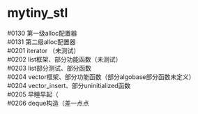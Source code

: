 # mytiny_stl

#0130   第一级alloc配置器       
#0131   第二级alloc配置器       
#0201   iterator （未测试）      
#0202   list框架、部分功能函数（未测试）    
#0203   list部分测试、部分函数          
#0204   vector框架、部分功能函数（部分algobase部分函数未定义）  
#0204   vector_insert、部分uninitialized函数        
#0205   早睡早起（      
#0206   deque构造（差一点点